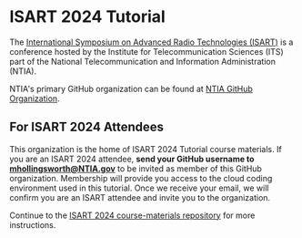 # ISART 2024 Tutorial

The [International Symposium on Advanced Radio Technologies (ISART)](https://its.ntia.gov/isart/isart-home) is a conference hosted by the Institute for Telecommunication Sciences (ITS) part of the National Telecommunication and Information Administration (NTIA). 

NTIA's primary GitHub organization can be found at [NTIA GitHub Organization](https://github.com/NTIA).

## For ISART 2024 Attendees

This organization is the home of ISART 2024 Tutorial course materials. If you are an ISART 2024 attendee, **send your GitHub username to mhollingsworth@NTIA.gov** to be invited as member of this GitHub organization. Membership will provide you access to the cloud coding environment used in this tutorial. Once we receive your email, we will confirm you are an ISART attendee and invite you to the organization.

Continue to the [ISART 2024 course-materials repository](https://github.com/ISART-2024-tutorial/course-materials) for more instructions.

